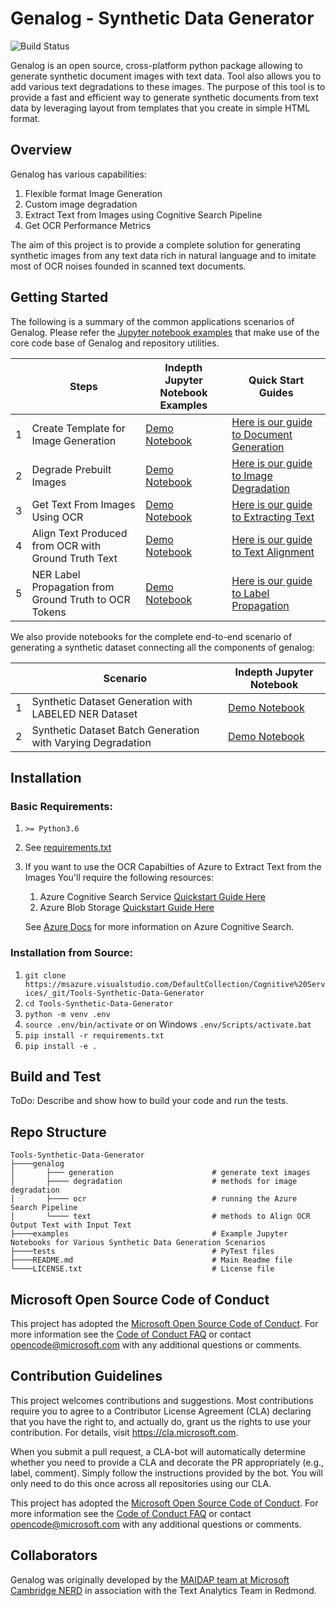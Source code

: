 # Genalog - Synthetic Data Generator

![Build Status](https://dev.azure.com/msazure/Cognitive%20Services/_apis/build/status/Tools-Synthetic-Data-Generator?branchName=master)

Genalog is an open source, cross-platform python package allowing to generate synthetic document images with text data. Tool also allows you to add various text degradations to these images. The purpose of this tool is to provide a fast and efficient way to generate synthetic documents from text data by leveraging layout from templates that you create in simple HTML format. 

Overview
-------------------------------------
Genalog has various capabilities: 

1. Flexible format Image Generation
1. Custom image degradation
1. Extract Text from Images using Cognitive Search Pipeline
1. Get OCR Performance Metrics 

The aim of this project is to provide a complete solution for generating synthetic images from any text data rich in natural language and to imitate most of OCR noises founded in scanned text documents. 

## Getting Started
The following is a summary of the common applications scenarios of Genalog. Please refer the [Jupyter notebook examples](example) that make use of the core code base of Genalog and repository utilities.

||Steps|Indepth Jupyter Notebook Examples|Quick Start Guides|
|-|-------------------------|--------|--------|
|1|Create Template for Image Generation|[Demo Notebook](example/document_generation.ipynb)|[Here is our guide to Document Generation](genalog/generation/README.md)|
|2|Degrade Prebuilt Images|[Demo Notebook](example/document_degradation.ipynb)|[Here is our guide to Image Degradation](genalog/degradation/README.md)|
|3|Get Text From Images Using OCR|[Demo Notebook](example/ocr_extraction.ipynb)|[Here is our guide to Extracting Text](genalog/ocr/README.md)|
|4|Align Text Produced from OCR with Ground Truth Text|[Demo Notebook](example/text_alignment.ipynb)|[Here is our guide to Text Alignment](genalog/text/README.md)|
|5|NER Label Propagation from Ground Truth to OCR Tokens|[Demo Notebook](example/ocr_label_propagation.ipynb)|[Here is our guide to Label Propagation](genalog/text/README.md)|

We also provide notebooks for the complete end-to-end scenario of generating a synthetic dataset connecting all the components of genalog:

||Scenario|Indepth Jupyter Notebook|
|-|-------------------------|--------|
|1|Synthetic Dataset Generation with LABELED NER Dataset|[Demo Notebook](example/dataset_generation.ipynb)|
|2|Synthetic Dataset Batch Generation with Varying Degradation|[Demo Notebook](example/batch_dataset_generation.ipynb)|

Installation
-----------------------------

### Basic Requirements:

1. `>= Python3.6`
1. See [requirements.txt](requirements.txt)
1. If you want to use the OCR Capabilties of Azure to Extract Text from the Images You'll require the following resources: 
    1. Azure Cognitive Search Service [Quickstart Guide Here](https://docs.microsoft.com/en-us/azure/search/search-create-service-portal)
    1. Azure Blob Storage [Quickstart Guide Here](https://docs.microsoft.com/en-us/azure/storage/blobs/storage-blob-create-account-block-blob?tabs=azure-portal)
    
    See [Azure Docs](https://docs.microsoft.com/en-us/azure/search/search-what-is-azure-search) for more information on Azure Cognitive Search.

### Installation from Source:

1. `git clone https://msazure.visualstudio.com/DefaultCollection/Cognitive%20Services/_git/Tools-Synthetic-Data-Generator`
1. `cd Tools-Synthetic-Data-Generator`
1. `python -m venv .env`
1. `source .env/bin/activate` or on Windows `.env/Scripts/activate.bat`
1. `pip install -r requirements.txt`
1. `pip install -e .`


Build and Test
----------------------
ToDo: Describe and show how to build your code and run the tests. 

Repo Structure
-------------------
    Tools-Synthetic-Data-Generator
    ├────genalog
    │       ├─── generation                      # generate text images
    │       ├──── degradation                    # methods for image degradation
    │       ├──── ocr                            # running the Azure Search Pipeline
    │       └──── text                           # methods to Align OCR Output Text with Input Text 
    ├────examples                                # Example Jupyter Notebooks for Various Synthetic Data Generation Scenarios
    ├────tests                                   # PyTest files
    ├────README.md                               # Main Readme file   
    └────LICENSE.txt                             # License file

Microsoft Open Source Code of Conduct
-------------------------------------

This project has adopted the [Microsoft Open Source Code of Conduct](https://opensource.microsoft.com/codeofconduct/). For more information see the [Code of Conduct FAQ](https://opensource.microsoft.com/codeofconduct/faq/) or contact [opencode@microsoft.com](mailto:opencode@microsoft.com) with any additional questions or comments.

Contribution Guidelines
-------------------------------------

This project welcomes contributions and suggestions. Most contributions require you to
agree to a Contributor License Agreement (CLA) declaring that you have the right to,
and actually do, grant us the rights to use your contribution. For details, visit
https://cla.microsoft.com.

When you submit a pull request, a CLA-bot will automatically determine whether you need
to provide a CLA and decorate the PR appropriately (e.g., label, comment). Simply follow the
instructions provided by the bot. You will only need to do this once across all repositories using our CLA.

This project has adopted the [Microsoft Open Source Code of Conduct](https://opensource.microsoft.com/codeofconduct/).
For more information see the [Code of Conduct FAQ](https://opensource.microsoft.com/codeofconduct/faq/)
or contact [opencode@microsoft.com](mailto:opencode@microsoft.com) with any additional questions or comments.



Collaborators
-------------------------------------
Genalog was originally developed by the [MAIDAP team at Microsoft Cambridge NERD](http://www.microsoftnewengland.com/nerd-ai/) in association with the Text Analytics Team in Redmond.
